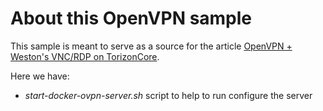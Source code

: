 # About this OpenVPN sample

This sample is meant to serve as a source for the article [OpenVPN + Weston's VNC/RDP on TorizonCore](https://developer.toradex.com/knowledge-base/openvpn-westons-vncrdp-on-torizoncore#Configuring_the_OpenVPN_Server).

Here we have:

* *start-docker-ovpn-server.sh* script to help to run configure the server
